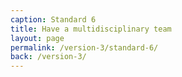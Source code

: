 ```yaml
---
caption: Standard 6
title: Have a multidisciplinary team
layout: page
permalink: /version-3/standard-6/
back: /version-3/
---
```


